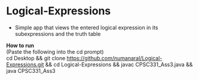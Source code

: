 # Logical-Expressions
- Simple app that views the entered logical expression in its subexpressions and the truth table

<b> How to run </b>  
(Paste the following into the cd prompt)  
cd Desktop  && git clone https://github.com/numanaral/Logical-Expressions.git  && cd Logical-Expressions && javac CPSC331_Ass3.java && java CPSC331_Ass3
